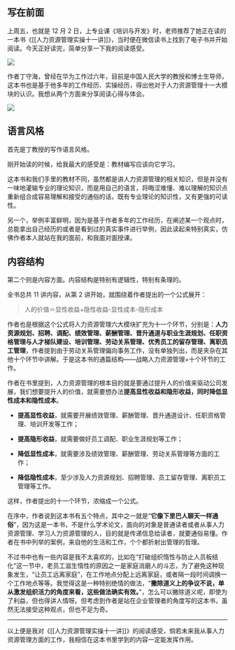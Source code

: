 ## 写在前面

上周五，也就是 12 月 2 日，上专业课《培训与开发》时，老师推荐了她正在读的一本书《[[人力资源管理实操十一讲]]》，当时便在微信读书上找到了电子书并开始阅读。今天正好读完，简单分享一下我的阅读感受。

![](https://rmt.ladydaily.com/fetch/lucy/storage/20221207225525.jpg?w=1280)

作者丁守海，曾经在华为工作过六年，目前是中国人民大学的教授和博士生导师，这本书也是基于他多年的工作经历、实操经历，得出他对于人力资源管理十一大模块的认识。我想从两个方面来分享阅读心得与体会。

![](https://rmt.ladydaily.com/fetch/lucy/storage/s33445012.jpg?w=1280)

## 语言风格

首先是丁教授的写作语言风格。

刚开始读的时候，给我最大的感受是：教材编写应该向它学习。

这本书和我们手里的教材不同，虽然都是讲人力资源管理的相关知识，但是并没有一味地灌输专业的理论知识，而是用自己的语言，将晦涩难懂、难以理解的知识点重新组合成容易理解和接受的通俗的话，既有专业理论的知识性，又有更强的可读性。

另一个，举例丰富鲜明，因为是基于作者多年的工作经历，在阐述某一个观点时，总能拿出自己经历的或者是看到过的真实事件进行举例，因此读起来特别真实，仿佛作者本人就站在我的面前，和我面对面授课。

## 内容结构

第二个则是内容方面。内容结构是特别有逻辑性，特别有条理的。

全书总共 11 讲内容，从第 2 讲开始，就围绕着作者提出的一个公式展开：

>人的价值＝显性收益+隐性收益-显性成本-隐形成本

作者也是根据这个公式将人力资源管理六大模块扩充为十一个环节，分别是：**人力资源规划、招聘、调配、绩效管理、薪酬管理、晋升通道与职业生涯规划、任职资格管理与人才梯队建设、培训管理、劳动关系管理、优秀员工的留存管理、离职员工管理**，作者提到由于劳动关系管理偏向事务工作，没有单独列出，而是夹杂在其他十个环节中讲解。于是这本书的通篇结构——战略人力资源管理+十个环节的工作。

作者在书里提到，人力资源管理的根本目的就是要通过提升人的价值来驱动公司发展，我们想要提升人的价值，就需要想办法**提高显性收益和隐形收益，同时降低显性成本和隐性成本**。

- **提高显性收益**，就需要开展绩效管理、薪酬管理、晋升通道设计、任职资格管理、培训开发等工作；

- **提高隐形收益**，就需要做好员工调配、职业生涯规划等工作；

- **降低显性成本**，就需要涉及绩效管理、薪酬管理、劳动关系管理等方面的工作；

- **降低隐性成本**，至少涉及人力资源规划、招聘管理、员工留存管理、离职员工管理等工作。

这样，作者提出的十一个环节，浓缩成一个公式。

在序中，作者说到这本书有五个特点，其中之一就是“**它像下里巴人聊天一样通俗**”，因为这是一本书，不是什么学术论文，面向的对象是普通读者或者从事人力资源管理、学习人力资源管理的人，目的就是传递信息给读者，就要通俗易懂。作者在书中列举的案例，来自他的生活和工作，个个都折射出管理的哲理。

不过书中也有一些内容是我不太喜欢的，比如在“打破组织惰性与防止人员板结化”这一节中，老员工滋生惰性的原因之一是家庭消磨人的斗志，为了避免这种现象发生，“让员工远离家庭”，在工作地点分配上远离家庭，或者隔一段时间调换一个工作地点等等。我觉得这是一种特别绝情的做法，“**撇除道义上的争议不说，单从激发组织活力的角度来看，这些做法确实有效。**”，怎么可以撇除道义呢，即使为了利益，但也得讲人情呀。但考虑到作者是站在企业管理者的角度写的这本书，虽然无法接受这种观点，但也不足为奇。

---

以上便是我对《[[人力资源管理实操十一讲]]》的阅读感受，倘若未来我从事人力资源管理方面的工作，我相信在这本书里学到的内容一定能发挥作用。
  